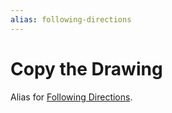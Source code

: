 ```yaml
---
alias: following-directions
---
```

# Copy the Drawing

Alias for [Following Directions](following-directions.md).
